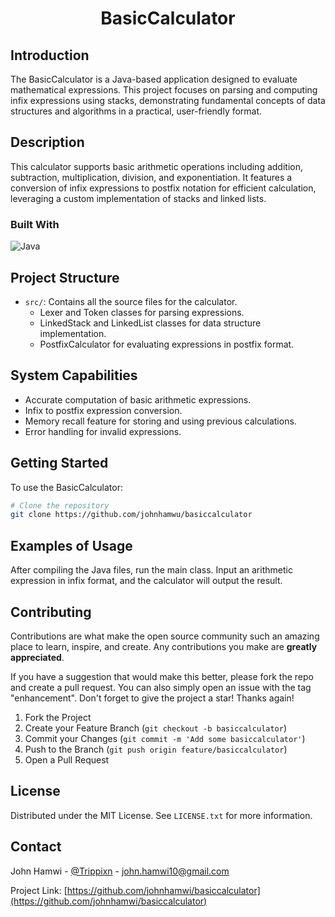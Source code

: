<!-- HEADER: Title of the project -->
<h1 align="center">BasicCalculator</h1>

<!-- INTRODUCTION: Brief introduction about the project, its inspiration, and purpose -->
## Introduction
The BasicCalculator is a Java-based application designed to evaluate mathematical expressions. This project focuses on parsing and computing infix expressions using stacks, demonstrating fundamental concepts of data structures and algorithms in a practical, user-friendly format.

<!-- DESCRIPTION: Detailed description of the project, its features, and functionalities -->
## Description
This calculator supports basic arithmetic operations including addition, subtraction, multiplication, division, and exponentiation. It features a conversion of infix expressions to postfix notation for efficient calculation, leveraging a custom implementation of stacks and linked lists.

<!-- BUILT WITH: Technologies and tools used in the project -->
### Built With
![Java](https://img.shields.io/badge/java-%23ED8B00.svg?style=for-the-badge&logo=openjdk&logoColor=white)

<!-- PROJECT STRUCTURE: Overview of the project's structure and main components -->
## Project Structure
- `src/`: Contains all the source files for the calculator.
  - Lexer and Token classes for parsing expressions.
  - LinkedStack and LinkedList classes for data structure implementation.
  - PostfixCalculator for evaluating expressions in postfix format.

<!-- SYSTEM CAPABILITIES: A list of features and capabilities of the project -->
## System Capabilities
- Accurate computation of basic arithmetic expressions.
- Infix to postfix expression conversion.
- Memory recall feature for storing and using previous calculations.
- Error handling for invalid expressions.

<!-- GETTING STARTED: Instructions on setting up and starting the project -->
## Getting Started
To use the BasicCalculator:
```bash
# Clone the repository
git clone https://github.com/johnhamwu/basiccalculator
```

<!-- EXAMPLES OF USAGE: Examples showing how to use the project -->
## Examples of Usage
After compiling the Java files, run the main class. Input an arithmetic expression in infix format, and the calculator will output the result.

<!-- CONTRIBUTING: Guidelines for contributing to the project -->
## Contributing
Contributions are what make the open source community such an amazing place to learn, inspire, and create. Any contributions you make are **greatly appreciated**.

If you have a suggestion that would make this better, please fork the repo and create a pull request. You can also simply open an issue with the tag "enhancement".
Don't forget to give the project a star! Thanks again!

1. Fork the Project
2. Create your Feature Branch (`git checkout -b basiccalculator`)
3. Commit your Changes (`git commit -m 'Add some basiccalculator'`)
4. Push to the Branch (`git push origin feature/basiccalculator`)
5. Open a Pull Request
   
<!-- LICENSE: Information about the project's license -->
## License
Distributed under the MIT License. See `LICENSE.txt` for more information.

<!-- CONTACT: Contact information for the project maintainer -->
## Contact
John Hamwi - [@Trippixn](https://twitter.com/trippixn) - john.hamwi10@gmail.com

Project Link: [https://github.com/johnhamwi/basiccalculator](https://github.com/johnhamwi/basiccalculator)
